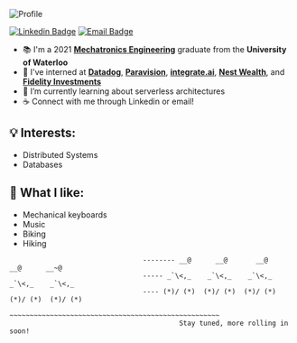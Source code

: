 ![Profile](https://user-images.githubusercontent.com/19421889/89681541-23db0500-d8c3-11ea-8db9-8512e0a94158.png)


[![Linkedin Badge](http://img.shields.io/badge/jason--ni-blue?style=for-the-badge&logo=Linkedin&logoColor=white&link=https://www.linkedin.com/in/jason-ni/)](https://www.linkedin.com/in/jason-ni/)
[![Email Badge](https://img.shields.io/badge/-j28ni%40uwaterloo.ca-red?style=for-the-badge&logo=Mail.Ru&logoColor=white&link=mailto:j28ni@uwaterloo.ca)](mailto:j28ni@uwaterloo.ca)

- :books: I'm a 2021 **[Mechatronics Engineering](https://uwaterloo.ca/future-students/programs/mechatronics-engineering)** graduate from the **University of Waterloo**
- 🔭 I've interned at **[Datadog](https://www.datadoghq.com/)**, **[Paravision](https://www.paravision.ai/)**, **[integrate.ai](https://integrate.ai/)**, **[Nest Wealth](https://www.nestwealth.com/)**, and **[Fidelity Investments](https://www.fidelity.com/)**  
- 🌱 I’m currently learning about serverless architectures
- :coffee: Connect with me through Linkedin or email!


## 💡 Interests:
- Distributed Systems
- Databases

## :tada: What I like:
- Mechanical keyboards
- Music
- Biking
- Hiking

```
                                 -------- __@      __@       __@       __@      __~@
                                 ----- _`\<,_    _`\<,_    _`\<,_     _`\<,_    _`\<,_
                                 ---- (*)/ (*)  (*)/ (*)  (*)/ (*)  (*)/ (*)  (*)/ (*)
                                 ~~~~~~~~~~~~~~~~~~~~~~~~~~~~~~~~~~~~~~~~~~~~~~~~~~~~
                                          Stay tuned, more rolling in soon!
 ```

